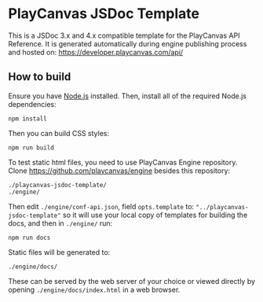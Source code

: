 # PlayCanvas JSDoc Template
This is a JSDoc 3.x and 4.x compatible template for the PlayCanvas API Reference. It is generated automatically during engine publishing process and hosted on: https://developer.playcanvas.com/api/

## How to build

Ensure you have [Node.js](https://nodejs.org) installed. Then, install all of the required Node.js dependencies:

    npm install

Then you can build CSS styles:

    npm run build

To test static html files, you need to use PlayCanvas Engine repository. Clone https://github.com/playcanvas/engine besides this repository:

    ./playcanvas-jsdoc-template/
    ./engine/

Then edit `./engine/conf-api.json`, field `opts.template` to: `"../playcanvas-jsdoc-template"` so it will use your local copy of templates for building the docs, and then in `./engine/` run:

    npm run docs

Static files will be generated to:

    ./engine/docs/

These can be served by the web server of your choice or viewed directly by opening `./engine/docs/index.html` in a web browser.
